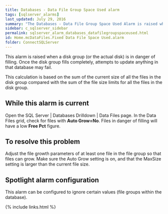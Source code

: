 ```yaml
---
title: ﻿Databases - Data File Group Space Used alarm
tags: [sqlserver_alarms]
last_updated: July 29, 2016
summary: "The Databases - Data File Group Space Used Alarm is raised when a disk group (or the actual disk) is in danger of filling."
sidebar: c_sqlserver_sidebar
permalink: sqlserver_alarm_databases_datafilegroupspaceused.html
id: Home.mcDataFiles.Fixed Data File Space Used.alarm
folder: ConnectSQLServer
---
```



This alarm is raised when a disk group (or the actual disk) is in danger of filling. Once the disk group fills completely, attempts to update anything in that database may fail.

This calculation is based on the sum of the current size of all the files in the disk group compared with the sum of the file size limits for all the files in the disk group.


## While this alarm is current

Open the SQL Server \| Databases Drilldown \| Data Files page. In the Data Files grid, check for files with **Auto Grow=No**. Files in danger of filling will have a low **Free Pct** figure.

## To resolve this problem

Adjust the file growth parameters of at least one file in the file group so that files can grow. Make sure the Auto Grow setting is on, and that the MaxSize setting is larger than the current file size.

## Spotlight alarm configuration

This alarm can be configured to ignore certain values (file groups within the database).


{% include links.html %}
